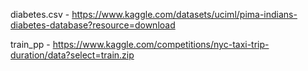 diabetes.csv - https://www.kaggle.com/datasets/uciml/pima-indians-diabetes-database?resource=download

train_pp - https://www.kaggle.com/competitions/nyc-taxi-trip-duration/data?select=train.zip
